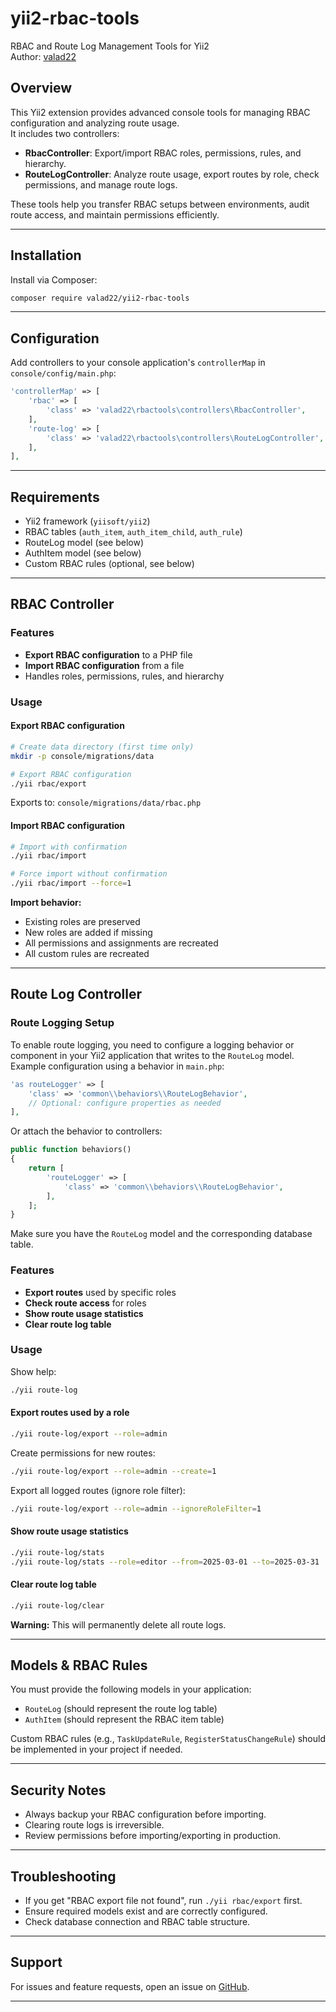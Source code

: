 # yii2-rbac-tools

RBAC and Route Log Management Tools for Yii2  
Author: [valad22](https://github.com/valad22)

## Overview

This Yii2 extension provides advanced console tools for managing RBAC configuration and analyzing route usage.  
It includes two controllers:

- **RbacController**: Export/import RBAC roles, permissions, rules, and hierarchy.
- **RouteLogController**: Analyze route usage, export routes by role, check permissions, and manage route logs.

These tools help you transfer RBAC setups between environments, audit route access, and maintain permissions efficiently.

---

## Installation

Install via Composer:

```bash
composer require valad22/yii2-rbac-tools
```

---

## Configuration

Add controllers to your console application's `controllerMap` in `console/config/main.php`:

```php
'controllerMap' => [
    'rbac' => [
        'class' => 'valad22\rbactools\controllers\RbacController',
    ],
    'route-log' => [
        'class' => 'valad22\rbactools\controllers\RouteLogController',
    ],
],
```

---

## Requirements

- Yii2 framework (`yiisoft/yii2`)
- RBAC tables (`auth_item`, `auth_item_child`, `auth_rule`)
- RouteLog model (see below)
- AuthItem model (see below)
- Custom RBAC rules (optional, see below)

---

## RBAC Controller

### Features

- **Export RBAC configuration** to a PHP file
- **Import RBAC configuration** from a file
- Handles roles, permissions, rules, and hierarchy

### Usage

#### Export RBAC configuration

```bash
# Create data directory (first time only)
mkdir -p console/migrations/data

# Export RBAC configuration
./yii rbac/export
```

Exports to: `console/migrations/data/rbac.php`

#### Import RBAC configuration

```bash
# Import with confirmation
./yii rbac/import

# Force import without confirmation
./yii rbac/import --force=1
```

**Import behavior:**

- Existing roles are preserved
- New roles are added if missing
- All permissions and assignments are recreated
- All custom rules are recreated

---

## Route Log Controller

### Route Logging Setup

To enable route logging, you need to configure a logging behavior or component in your Yii2 application that writes to the `RouteLog` model.  
Example configuration using a behavior in `main.php`:

```php
'as routeLogger' => [
    'class' => 'common\\behaviors\\RouteLogBehavior',
    // Optional: configure properties as needed
],
```

Or attach the behavior to controllers:

```php
public function behaviors()
{
    return [
        'routeLogger' => [
            'class' => 'common\\behaviors\\RouteLogBehavior',
        ],
    ];
}
```

Make sure you have the `RouteLog` model and the corresponding database table.

### Features

- **Export routes** used by specific roles
- **Check route access** for roles
- **Show route usage statistics**
- **Clear route log table**

### Usage

Show help:

```bash
./yii route-log
```

#### Export routes used by a role

```bash
./yii route-log/export --role=admin
```

Create permissions for new routes:

```bash
./yii route-log/export --role=admin --create=1
```

Export all logged routes (ignore role filter):

```bash
./yii route-log/export --role=admin --ignoreRoleFilter=1
```

#### Show route usage statistics

```bash
./yii route-log/stats
./yii route-log/stats --role=editor --from=2025-03-01 --to=2025-03-31
```

#### Clear route log table

```bash
./yii route-log/clear
```

**Warning:** This will permanently delete all route logs.

---

## Models & RBAC Rules

You must provide the following models in your application:

- `RouteLog` (should represent the route log table)
- `AuthItem` (should represent the RBAC item table)

Custom RBAC rules (e.g., `TaskUpdateRule`, `RegisterStatusChangeRule`) should be implemented in your project if needed.

---

## Security Notes

- Always backup your RBAC configuration before importing.
- Clearing route logs is irreversible.
- Review permissions before importing/exporting in production.

---

## Troubleshooting

- If you get "RBAC export file not found", run `./yii rbac/export` first.
- Ensure required models exist and are correctly configured.
- Check database connection and RBAC table structure.

---

## Support

For issues and feature requests, open an issue on [GitHub](https://github.com/valad22/yii2-rbac-tools).

---
